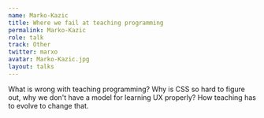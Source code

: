 ```yaml
---
name: Marko-Kazic
title: Where we fail at teaching programming
permalink: Marko-Kazic
role: talk
track: Other
twitter: marxo
avatar: Marko-Kazic.jpg
layout: talks
---
```


What is wrong with teaching programming? Why is CSS so hard to figure out, why we don't have a model for learning UX properly? How teaching has to evolve to change that.
